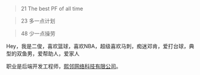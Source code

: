 > 21 The best PF of all time 

> 23 多一点计划

> 48 少一点操劳

Hey，我是二俊，喜欢篮球，喜欢NBA，超级喜欢马刺，痴迷邓肯，爱打台球，典型的双鱼男，爱帮助人，爱家人

职业是后端开发工程师，[熙邻网络科技有限公司](http://www.toodc.cn/)。